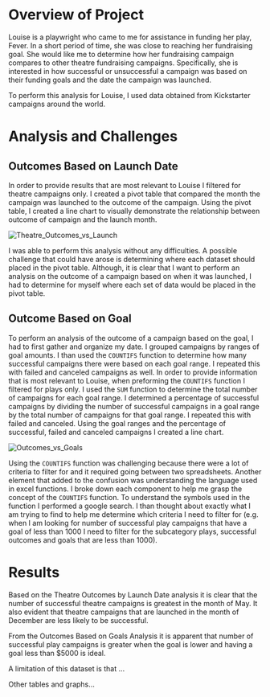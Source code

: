 # Overview of Project
Louise is a playwright who came to me for assistance in funding her play, Fever. In a short period of time, she was close to reaching her fundraising goal. She would like me to determine how her fundraising campaign compares to other theatre fundraising campaigns. Specifically, she is interested in how successful or unsuccessful a campaign was based on their funding goals and the date the campaign was launched. 

To perform this analysis for Louise, I used data obtained from Kickstarter campaigns around the world.
 
# Analysis and Challenges 
## Outcomes Based on Launch Date
In order to provide results that are most relevant to Louise I filtered for theatre campaigns only. I created a pivot table that compared the month the campaign was launched to the outcome of the campaign. Using the pivot table, I created a line chart to visually demonstrate the relationship between outcome of campaign and the launch month. 

![Theatre_Outcomes_vs_Launch](path/to/Theatre_Outcomes_vs_Launch.png)

I was able to perform this analysis without any difficulties. A possible challenge that could have arose is determining where each dataset should placed in the pivot table. Although, it is clear that I want to perform an analysis on the outcome of a campaign based on when it was launched, I had to determine for myself where each set of data would be placed in the pivot table. 

## Outcome Based on Goal
To perform an analysis of the outcome of a campaign based on the goal, I had to first gather and organize my date. I grouped campaigns by ranges of goal amounts. I than used the `COUNTIFS` function to determine how many successful campaigns there were based on each goal range. I repeated this with failed and canceled campaigns as well. In order to provide information that is most relevant to Louise, when preforming the `COUNTIFS` function I filtered for plays only. I used the `SUM` function to determine the total number of campaigns for each goal range. I determined a percentage of successful campaigns by dividing the number of successful campaigns in a goal range by the total number of campaigns for that goal range. I repeated this with failed and canceled. Using the goal ranges and the percentage of successful, failed and canceled campaigns I created a line chart. 

![Outcomes_vs_Goals](path/to/Outcomes_vs_Goals.png)

Using the `COUNTIFS` function was challenging because there were a lot of criteria to filter for and it required going between two spreadsheets. Another element that added to the confusion was understanding the language used in excel functions. I broke down each component to help me grasp the concept of the `COUNTIFS` function. To understand the symbols used in the function I performed a google search. I than thought about exactly what I am trying to find to help me determine which criteria I need to filter for (e.g. when I am looking for number of successful play campaigns that have a goal of less than 1000 I need to filter for the subcategory plays, successful outcomes and goals that are less than 1000). 

# Results
Based on the Theatre Outcomes by Launch Date analysis it is clear that the number of successful theatre campaigns is greatest in the month of May. It also evident that theatre campaigns that are launched in the month of December are less likely to be successful.

From the Outcomes Based on Goals Analysis it is apparent that number of successful play campaigns is greater when the goal is lower and having a goal less than $5000 is ideal. 

A limitation of this dataset is that …

Other tables and graphs…

